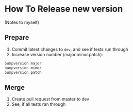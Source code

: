 # How To Release new version

(Notes to myself)

## Prepare

1. Commit latest changes to `dev`, and see if tests run through
2. Increase version number (major.minor.patch):

```sh
bumpversion major
bumpversion minor
bumpversion patch
```

## Merge

1. Create pull request from master to dev
2. See, if all tests ran through

